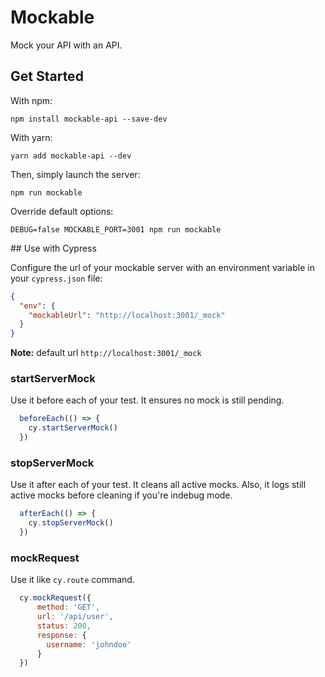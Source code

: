 # Mockable
Mock your API with an API.

## Get Started

With npm:
```shell script
npm install mockable-api --save-dev
```
With yarn:
```shell script
yarn add mockable-api --dev
```

Then, simply launch the server:
```shell script
npm run mockable
```
Override default options:
```shell script
DEBUG=false MOCKABLE_PORT=3001 npm run mockable
```

## Use with Cypress

Configure the url of your mockable server with an environment variable in your `cypress.json` file:

```json
{
  "env": {
    "mockableUrl": "http://localhost:3001/_mock"
  }
}
```
**Note:** default url `http://localhost:3001/_mock`

### startServerMock

Use it before each of your test. It ensures no mock is still pending.
```javascript
  beforeEach(() => {
    cy.startServerMock()
  })
```

### stopServerMock

Use it after each of your test. It cleans all active mocks. 
Also, it logs still active mocks before cleaning if you're indebug mode. 
```javascript
  afterEach(() => {
    cy.stopServerMock()
  })
```
### mockRequest

Use it like `cy.route` command. 
```javascript
  cy.mockRequest({
      method: 'GET',
      url: '/api/user',
      status: 200,
      response: {
        username: 'johndoe'
      }
  })
```

